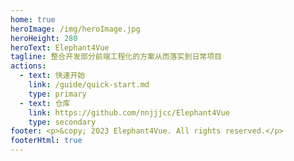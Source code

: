 ```yaml
---
home: true
heroImage: /img/heroImage.jpg
heroHeight: 280
heroText: Elephant4Vue
tagline: 整合开发部分前端工程化的方案从而落实到日常项目
actions:
  - text: 快速开始
    link: /guide/quick-start.md
    type: primary
  - text: 仓库
    link: https://github.com/nnjjjcc/Elephant4Vue
    type: secondary
footer: <p>&copy; 2023 Elephant4Vue. All rights reserved.</p>
footerHtml: true
---
```

